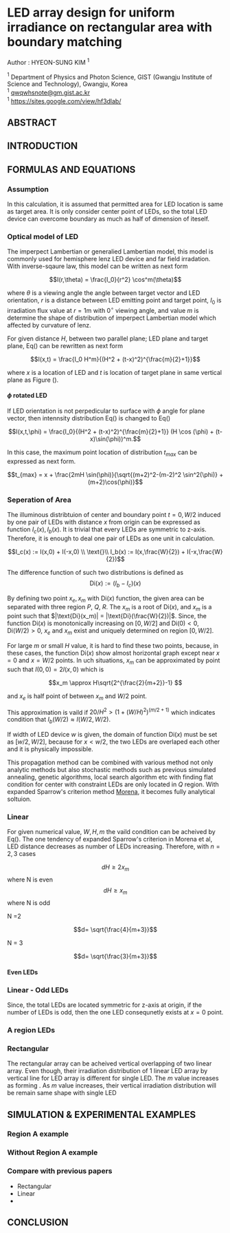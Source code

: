 

# LED array design for uniform irradiance on rectangular area with boundary matching

Author : HYEON-SUNG KIM $^1$ <br>

$^1$ Department of Physics and Photon Science, GIST (Gwangju Institute of Science and Technology), Gwangju, Korea <br>
$^1$ qwqwhsnote@gm.gist.ac.kr <br>
$^1$ https://sites.google.com/view/hf3dlab/

## ABSTRACT


## INTRODUCTION


## FORMULAS AND EQUATIONS

### Assumption 


In this calculation, it is assumed that permitted area for LED location is same as target area. It is only consider center point of LEDs, so the total LED device can overcome boundary as much as half of dimension of iteself. 

### Optical model of LED

 The imperpect Lambertian or generalied Lambertian model, this model is commonly used for hemisphere lenz LED device and far field irradation. With inverse-sqaure law, this model can be written as next form

$$I(r,\theta) = \frac{I_0}{r^2} \cos^m(\theta)$$

where $\theta$ is a viewing angle the angle between target vector and LED orientation, $r$ is a distance between LED emitting point and target point, $I_0$ is irradiation flux value at $r = 1$m with $0^\circ$ viewing angle, and value $m$ is determine the shape of distribution of imperpect Lambertian model which affected by curvature of lenz.

For given distance $H$, between two parallel plane; LED plane and target plane, Eq() can be rewritten as next form

$$I(x,t) = \frac{I_0 H^m}{(H^2 + (t-x)^2)^{\frac{m}{2}+1}}$$

where $x$ is a location of LED and $t$ is location of target plane in same vertical plane as Figure ().

#### $\phi$ rotated LED

If LED orientation is not perpedicular to surface with $\phi$ angle for plane vector, then intennsity distribution Eq() is changed to Eq()

$$I(x,t,\phi)
= \frac{I_0}{(H^2 + (t-x)^2)^{\frac{m}{2}+1}} (H \cos (\phi) + (t-x)\sin(\phi))^m.$$ 

In this case, the maximum point location of distribution $t_{max}$ can be expressed as next form.

$$t_{max} = x + \frac{2mH \sin(\phi)}{\sqrt{(m+2)^2-(m-2)^2 \sin^2(\phi)} +(m+2)\cos(\phi)}$$




### Seperation of Area

The illuminous distribtuion of center and boundary point $t= 0, W/2$ induced by one pair of LEDs with distance $x$ from origin can be expressed as function $I_c(x), I_b(x)$. It is trivial that every LEDs are symmetric to z-axis. Therefore, it is enough to deal one pair of LEDs as one unit in calculation.

$$I_c(x) := I(x,0) + I(-x,0)  \\  \text{}\\  I_b(x) := I(x,\frac{W}{2}) + I(-x,\frac{W}{2})$$

The difference function of such two distributions is defined as $$\text{Di}(x) := (I_b - I_c )(x)$$

By defining two point $x_e, x_m$ with $\text{Di}(x)$ function, the given area can be separated with three region *P*, *Q*, *R*. The $x_m$ is a root of $\text{Di}(x)$, and $x_m$ is a point such that $|\text{Di}(x_m)| = |\text{Di}(\frac{W}{2})|$. Since, the function $\text{Di}(x)$ is monotonically increasing on $[0, W/2]$ and $\text{Di}(0) < 0, \text{Di}(W/2) >0$, $x_e$ and $x_m$ exist and uniquely determined on region $[0, W/2]$.

For large $m$ or small $H$ value, it is hard to find these two points, because, in these cases, the function $\text{Di}(x)$ show almost horizontal graph except near $x=0$ and $x = W/2$ points. In uch situations, $x_m$ can be approximated by point such that $I(0,0) = 2 I(x,0)$ which is 

$$x_m \approx H\sqrt{2^{\frac{2}{m+2}}-1} $$

and $x_e$ is half point of between $x_m$ and $W/2$ point.

This approximation is vaild if $20/H^2 > (1+ (W/H)^2)^{(m/2 +1)}$ which indicates condition that $I_b(W/2) \approx I(W/2, W/2)$. 

If width of LED device $w$ is given, the domain of function $\text{Di}(x)$ must be set as $[w/2 , W/2]$, because for $x < w/2$, the two LEDs are overlaped each other and it is physically impossible. 

This propagation method can be combined with various method not only analytic methods but also stochastic methods such as previous simulated annealing, genetic algorithms, local search algorithm etc with finding flat condition for center with constraint LEDs are only located in *Q* region. With expanded Sparrow's criterion method [Morena](morena), it becomes fully analytical soltuion. 



### Linear 

 For given numerical value, $W, H, m$ the vaild condition can be acheived by Eq(). The one tendency of expanded Sparrow's criterion in Morena et al, LED distance decreases as number of LEDs increasing. Therefore, with $n = 2, 3$ cases 

$$dH \geq 2x_m $$ 
where N is even
$$dH \geq x_m$$ 
where N is odd

N =2 

$$d= \sqrt{\frac{4}{m+3}}$$

N = 3

$$d= \sqrt{\frac{3}{m+3}}$$

#### Even LEDs

### Linear - Odd LEDs

Since, the total LEDs are located symmetric for z-axis at origin, if the number of LEDs is odd, then the one LED consequnetly exists at $x=0$ point. 

### A region LEDs

### Rectangular 
The rectangular array can be acheived vertical overlapping of two linear array. Even though, their irradiation distribution of 1 linear LED array by vertical line for LED array is different for single LED. The $m$ value increases as forming . As $m$ value increases, their vertical irradiation distribution will be remain same shape with single LED

## SIMULATION & EXPERIMENTAL EXAMPLES

### Region A example 

### Without Region A example

### Compare with previous papers

* Rectangular 
* Linear
* 

## CONCLUSION
